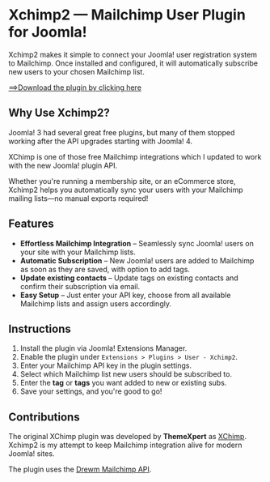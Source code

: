Xchimp2 — Mailchimp User Plugin for Joomla!
=============

Xchimp2 makes it simple to connect your Joomla! user registration system to Mailchimp. Once installed and configured, it will automatically subscribe new users to your chosen Mailchimp list. 

[==>Download the plugin by clicking here](https://github.com/brettvac/Xchimp2/releases/download/1.0/plg_xchimp2.zip)

## Why Use Xchimp2?
Joomla! 3 had several great free plugins, but many of them stopped working after the API upgrades starting with Joomla! 4. 

XChimp is one of those free Mailchimp integrations which I updated to work with the new Joomla! plugin API.

Whether you're running a membership site, or an eCommerce store, Xchimp2 helps you automatically sync your users with your Mailchimp mailing lists—no manual exports required!

## Features
- **Effortless Mailchimp Integration** – Seamlessly sync Joomla! users on your site with your Mailchimp lists.
- **Automatic Subscription** – New Joomla! users are added to Mailchimp as soon as they are saved, with option to add tags.
- **Update existing contacts** – Update tags on existing contacts and confirm their subscription via email.
- **Easy Setup** – Just enter your API key, choose from all available Mailchimp lists and assign users accordingly.

Instructions
------------
1. Install the plugin via Joomla! Extensions Manager.
2. Enable the plugin under `Extensions > Plugins > User - Xchimp2`.
3. Enter your Mailchimp API key in the plugin settings.
4. Select which Mailchimp list new users should be subscribed to.
5. Enter the **tag** or **tags** you want added to new or existing subs.
6. Save your settings, and you're good to go!

## Contributions
The original XChimp plugin was developed by **ThemeXpert** as [XChimp](https://www.themexpert.com/joomla-extensions/xchimp). 
Xchimp2 is my attempt to keep Mailchimp integration alive for modern Joomla! sites. 

The plugin uses the [Drewm Mailchimp API](https://github.com/drewm/mailchimp-api).
